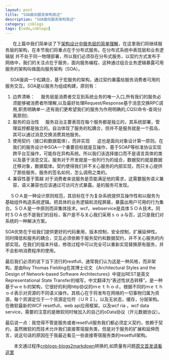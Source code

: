 ```yaml
---
layout: post
title: "SOA面向服务架构简述"
description: "SOA面向服务架构简述"
category: cnblogs
tags: [code,cnblogs]
---
```

&nbsp;&nbsp;&nbsp;&nbsp;&nbsp; 在上篇中我们简单谈了下[架构设计中服务层的简单理解](http://www.cnblogs.com/whitewolf/archive/2012/05/21/2512354.html)，在这里我们将继续服务层的架构，在本节我们将重点在于分布式服务。在分布式系统中表现层和业务逻辑层 并不处于同一物理部署，所以我们必须存在分布式服务，以契约方式发布于网络中，我们的关注点在于服务，面向服务编程，这种通过组合业务逻辑暴露可用服务的架构叫做面向服务架构（SOA）。

&nbsp;&nbsp;&nbsp; SOA强调一个松耦合，基于宏服务的架构，通过契约暴露给服务消费者可用的服务交互。SOA是以服务为组成构建，原则有：

1.  边界清晰：
    &nbsp;&nbsp;&nbsp; 服务层是消费者交互到系统业务的唯一入口,所有我们的服务必须能够被消费者所理解,以及最好处理Request/Response基于消息交换RPC调用,职责明确单一.还有我们更希望我们的服务为作用明确的,CQS(命令-查询分离原则).
2.  服务的自治性
    &nbsp;&nbsp;&nbsp; 服务自治主要表现在每个服务都是独立的，其系统部署，管理监控都是独立的。自治体现了服务的松耦合，但并不是服务就是一个孤岛，其可以通过消息交换消费其他服务。
3.  使用契约（接口和数据载体），而非实现
    &nbsp;&nbsp;&nbsp;&nbsp; 这也是面向对象设计第一原则。在我们的服务设计中SOA一个重要目标就是互操作，基于SOAP等标准协议实现跨平台互操作，可能存在异构系统。所以我们该选择接口而不是语言具体的类以及基于消息交互。服务对于开发就是一些列行为的组合，数据契约就是数据迁移对象，数据载体。契约使得我们并不关心服务的内部实现，而只关心提供了那些服务，服务的签名如何，怎么调用之类的。
4.  兼容性基于策越
    对于消费者来说服务是否能满足他的需求，这需要服务语义兼容，语义兼容也应该通过可访问方式暴露。是的服务可发现。  

&nbsp;&nbsp;&nbsp; ＳＯＡ是一种设计原则规范，其目标在于为复杂系统提供互操作性和以服务为基础组件构造系统逻辑。把具体的业务逻辑和流程屏蔽，暴露出用户可用的行为集合。ＳＯＡ是一中原则而非集体技术。wcf，webservice是具体ＳＯＡ技术。同时ＳＯＡ也不是我们的目标，客户是不与关心我们采用ｓｏａ与否，这只是我们对系统的一种解决方案。

SOA优势在于给我们提供更好的代码重用，版本控制，安全控制，扩展延伸性。同时降低和服务的耦合，交互必须依赖于服务契约和数据契约，并不关心服务的内部实现。在我们的版本升级，修改过程中可以完全可以重新实现替换原有服务，并不会影响消费程序的使用。

最后我们必须的说下当下流行的restfull，通常我们认为这是一种风格，而非架构，是由Roy Thomas Fielding在其博士论文 《Architectural Styles and the Design of Network-based Software Architectures》中提出REST是英文Representational State Transfer的缩写，中文翻译为&#8220;表述性状态转移&#8221;。是一种基于ｗｅｂ的架构，它很好的利用http协议的ｍｅｔｈｏｄ。根据不同的ｍｅｔｈｏｄ表示对资源的不同语义操作。其核心在于将发布在网络的一切事物归属为资源，每个资源定位于一个资源定位符（ＵＲＩ）。以及无状态，缓存，分层架构。在微软最新的WCF resetfull，web api应用框架。以及wcf ria ，wcf data service，需要的注意的是微软同时候加入的自己的oData协议（开元数据协议）。

最后说一点：我觉得不管是服务或者resetfull服务我们都必须定义契约，依赖于契约，虽然微软的而技术允许我们直接寄宿服务类，但是对于服务的扩展和延伸而言，说这句话的原因在于我最近看见一些直接寄宿服务类的resetfull架构。

&nbsp;&nbsp;&nbsp;&nbsp;&nbsp;&nbsp;&nbsp;本文通过程序[cnblogs-blogs2markdown](https://github.com/greengerong/cnblogs-blogs2markdown "cnblogs-blogs2markdown")转换的,如质量有问题[原文首发请看这里](http://www.cnblogs.com/whitewolf/archive/2012/05/22/2513905.html "原文首发")